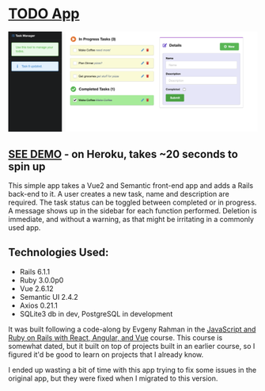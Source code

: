 # [TODO App]()

![app screenshot](app/assets/images/Todo_screenshot.png)

## [SEE DEMO]() - on Heroku, takes ~20 seconds to spin up

This simple app takes a Vue2 and Semantic front-end app and adds a Rails back-end to it. A user creates a new task, name and description are required. The task status can be toggled between completed or in progress. A message shows up in the sidebar for each function performed. Deletion is immediate, and without a warning, as that might be irritating in a commonly used app.

## Technologies Used:

* Rails 6.1.1
* Ruby 3.0.0p0 
* Vue 2.6.12
* Semantic UI 2.4.2
* Axios 0.21.1
* SQLite3 db in dev, PostgreSQL in development

It was built following a code-along by Evgeny Rahman in the [JavaScript and Ruby on Rails with React, Angular, and Vue](https://www.udemy.com/course/ruby-on-rails-react-angular/) course. This course is somewhat dated, but it built on top of projects built in an earlier course, so I figured it'd be good to learn on projects that I already know.

I ended up wasting a bit of time with this app trying to fix some issues in the original app, but they were fixed when I migrated to this version. 